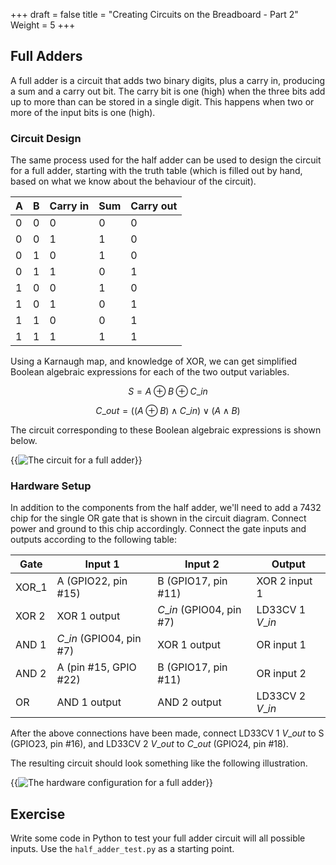 +++
draft = false
title = "Creating Circuits on the Breadboard - Part 2"
Weight = 5
+++

## Full Adders

A full adder is a circuit that adds two binary digits, plus a carry in, producing a sum and a carry out bit.  The carry bit is one (high) when the three bits add up to more than can be stored in a single digit.  This happens when two or more of the input bits is one (high).

### Circuit Design

The same process used for the half adder can be used to design the circuit for a full adder, starting with the truth table (which is filled out by hand, based on what we know about the behaviour of the circuit).

A | B | Carry in | Sum | Carry out
-------|-------|-------|-------|-------
0 | 0 | 0 | 0 | 0
0 | 0 | 1 | 1 | 0
0 | 1 | 0 | 1 | 0
0 | 1 | 1 | 0 | 1
1 | 0 | 0 | 1 | 0
1 | 0 | 1 | 0 | 1
1 | 1 | 0 | 0 | 1
1 | 1 | 1 | 1 | 1

Using a Karnaugh map, and knowledge of XOR, we can get simplified Boolean algebraic expressions for each of the two output variables.

$$S = A \oplus B \oplus C\_{in}$$

$$C\_{out} = ((A \oplus B) \land C\_{in}) \lor (A \land B)$$

The circuit corresponding to these Boolean algebraic expressions is shown below.

{{<img src="/images/full-adder.png" hidpi="/images/full-adder@2x.png" alt="The circuit for a full adder">}}

### Hardware Setup

In addition to the components from the half adder, we'll need to add a 7432 chip for the single OR gate that is shown in the circuit diagram.  Connect power and ground to this chip accordingly.  Connect the gate inputs and outputs according to the following table:

Gate  | Input 1 | Input 2 | Output
------|---------|---------|-------
$\text{XOR}\_1$ | A (GPIO22, pin #15) | B (GPIO17, pin #11) | XOR 2 input 1
XOR 2 | XOR 1 output | $C\_{in}$ (GPIO04, pin #7) | LD33CV 1 $V\_{in}$
AND 1 | $C\_{in}$ (GPIO04, pin #7) | XOR 1 output | OR input 1
AND 2 | A (pin #15, GPIO #22) | B (GPIO17, pin #11) | OR input 2
OR    | AND 1 output | AND 2 output | LD33CV 2 $V\_{in}$

After the above connections have been made, connect LD33CV 1 $V\_{out}$ to S (GPIO23, pin #16), and LD33CV 2 $V\_{out}$ to $C\_{out}$ (GPIO24, pin #18).

The resulting circuit should look something like the following illustration.

{{<img src="/images/FullAdder_bb.png" hidpi="/images/FullAdder_bb@2x.png" alt="The hardware configuration for a full adder" id="full-adder-bb">}}

## Exercise

Write some code in Python to test your full adder circuit will all possible inputs.  Use the `half_adder_test.py` as a starting point.

